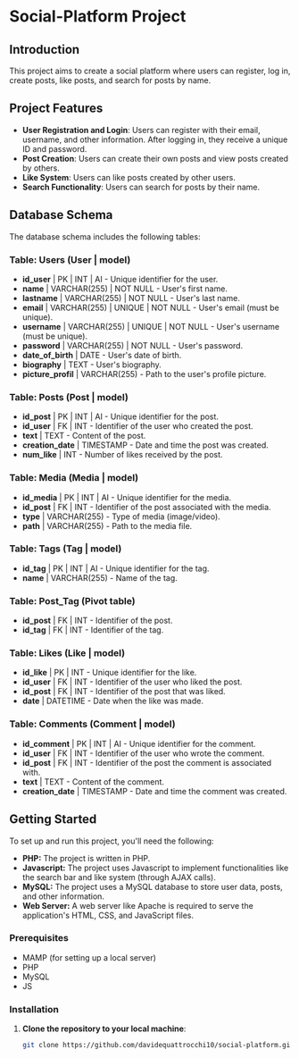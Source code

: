 # Social-Platform Project

## Introduction

This project aims to create a social platform where users can register, log in, create posts, like posts, and search for posts by name. 

## Project Features

- **User Registration and Login**: Users can register with their email, username, and other information. After logging in, they receive a unique ID and password.
- **Post Creation**: Users can create their own posts and view posts created by others.
- **Like System**: Users can like posts created by other users.
- **Search Functionality**: Users can search for posts by their name.

## Database Schema

The database schema includes the following tables:

### Table: Users (User | model)

- **id_user** | PK | INT | AI - Unique identifier for the user.
- **name** | VARCHAR(255) | NOT NULL - User's first name.
- **lastname** | VARCHAR(255) | NOT NULL - User's last name.
- **email** | VARCHAR(255) | UNIQUE | NOT NULL - User's email (must be unique).
- **username** | VARCHAR(255) | UNIQUE | NOT NULL - User's username (must be unique).
- **password** | VARCHAR(255) | NOT NULL - User's password.
- **date_of_birth** | DATE - User's date of birth.
- **biography** | TEXT - User's biography.
- **picture_profil** | VARCHAR(255) - Path to the user's profile picture.

### Table: Posts (Post | model)

- **id_post** | PK | INT | AI - Unique identifier for the post.
- **id_user** | FK | INT - Identifier of the user who created the post.
- **text** | TEXT - Content of the post.
- **creation_date** | TIMESTAMP - Date and time the post was created.
- **num_like** | INT - Number of likes received by the post.

### Table: Media (Media | model)

- **id_media** | PK | INT | AI - Unique identifier for the media.
- **id_post** | FK | INT - Identifier of the post associated with the media.
- **type** | VARCHAR(255) - Type of media (image/video).
- **path** | VARCHAR(255) - Path to the media file.

### Table: Tags (Tag | model)

- **id_tag** | PK | INT | AI - Unique identifier for the tag.
- **name** | VARCHAR(255) - Name of the tag.

### Table: Post_Tag (Pivot table)

- **id_post** | FK | INT - Identifier of the post.
- **id_tag** | FK | INT - Identifier of the tag.

### Table: Likes (Like | model)

- **id_like** | PK | INT - Unique identifier for the like.
- **id_user** | FK | INT - Identifier of the user who liked the post.
- **id_post** | FK | INT - Identifier of the post that was liked.
- **date** | DATETIME - Date when the like was made.

### Table: Comments (Comment | model)

- **id_comment** | PK | INT | AI - Unique identifier for the comment.
- **id_user** | FK | INT - Identifier of the user who wrote the comment.
- **id_post** | FK | INT - Identifier of the post the comment is associated with.
- **text** | TEXT - Content of the comment.
- **creation_date** | TIMESTAMP - Date and time the comment was created.

## Getting Started
To set up and run this project, you'll need the following:

* **PHP:** The project is written in PHP.
* **Javascript:** The project uses Javascript to implement functionalities like the search bar and like system (through AJAX calls).
* **MySQL:** The project uses a MySQL database to store user data, posts, and other information.
* **Web Server:** A web server like Apache is required to serve the application's HTML, CSS, and JavaScript files.

### Prerequisites

- MAMP (for setting up a local server)
- PHP
- MySQL
- JS

### Installation

1. **Clone the repository to your local machine**:
   ```sh
   git clone https://github.com/davidequattrocchi10/social-platform.git
